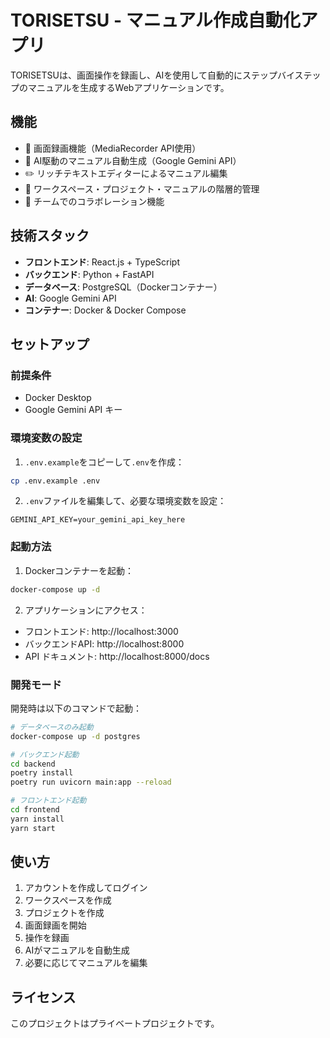 # TORISETSU - マニュアル作成自動化アプリ

TORISETSUは、画面操作を録画し、AIを使用して自動的にステップバイステップのマニュアルを生成するWebアプリケーションです。

## 機能

- 🎥 画面録画機能（MediaRecorder API使用）
- 🤖 AI駆動のマニュアル自動生成（Google Gemini API）
- ✏️ リッチテキストエディターによるマニュアル編集
- 📁 ワークスペース・プロジェクト・マニュアルの階層的管理
- 👥 チームでのコラボレーション機能

## 技術スタック

- **フロントエンド**: React.js + TypeScript
- **バックエンド**: Python + FastAPI
- **データベース**: PostgreSQL（Dockerコンテナー）
- **AI**: Google Gemini API
- **コンテナー**: Docker & Docker Compose

## セットアップ

### 前提条件

- Docker Desktop
- Google Gemini API キー

### 環境変数の設定

1. `.env.example`をコピーして`.env`を作成：
```bash
cp .env.example .env
```

2. `.env`ファイルを編集して、必要な環境変数を設定：
```
GEMINI_API_KEY=your_gemini_api_key_here
```

### 起動方法

1. Dockerコンテナーを起動：
```bash
docker-compose up -d
```

2. アプリケーションにアクセス：
- フロントエンド: http://localhost:3000
- バックエンドAPI: http://localhost:8000
- API ドキュメント: http://localhost:8000/docs

### 開発モード

開発時は以下のコマンドで起動：

```bash
# データベースのみ起動
docker-compose up -d postgres

# バックエンド起動
cd backend
poetry install
poetry run uvicorn main:app --reload

# フロントエンド起動
cd frontend
yarn install
yarn start
```

## 使い方

1. アカウントを作成してログイン
2. ワークスペースを作成
3. プロジェクトを作成
4. 画面録画を開始
5. 操作を録画
6. AIがマニュアルを自動生成
7. 必要に応じてマニュアルを編集

## ライセンス

このプロジェクトはプライベートプロジェクトです。
